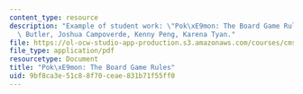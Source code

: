 ```yaml
---
content_type: resource
description: "Example of student work: \"Pok\xE9mon: The Board Game Rules.\" David\
  \ Butler, Joshua Campoverde, Kenny Peng, Karena Tyan."
file: https://ol-ocw-studio-app-production.s3.amazonaws.com/courses/cms-608-game-design-spring-2008/9bf8ca3e51c88f70ceae831b71f55ff0_bcmp_rules.pdf
file_type: application/pdf
resourcetype: Document
title: "Pok\xE9mon: The Board Game Rules"
uid: 9bf8ca3e-51c8-8f70-ceae-831b71f55ff0
---
```


